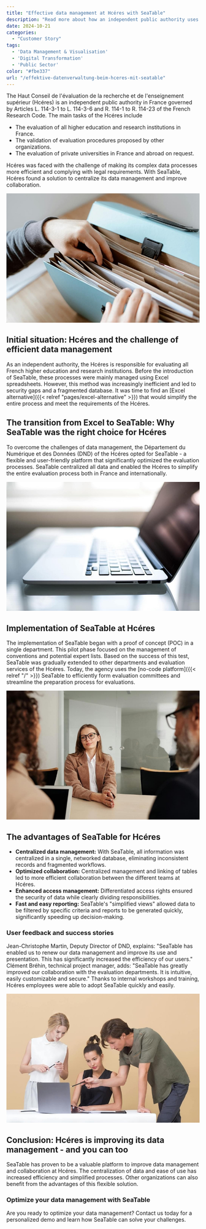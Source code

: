 ```yaml
---
title: "Effective data management at Hcéres with SeaTable"
description: "Read more about how an independent public authority uses SeaTable."
date: 2024-10-21
categories: 
  - "Customer Story"
tags: 
  - 'Data Management & Visualisation'
  - 'Digital Transformation'
  - 'Public Sector'
color: "#fbe337"
url: "/effektive-datenverwaltung-beim-hceres-mit-seatable"
---
```


The Haut Conseil de l'évaluation de la recherche et de l'enseignement supérieur (Hcéres) is an independent public authority in France governed by Articles L. 114-3-1 to L. 114-3-6 and R. 114-1 to R. 114-23 of the French Research Code. The main tasks of the Hcéres include

- The evaluation of all higher education and research institutions in France.
- The validation of evaluation procedures proposed by other organizations.
- The evaluation of private universities in France and abroad on request.  
    
Hcéres was faced with the challenge of making its complex data processes more efficient and complying with legal requirements. With SeaTable, Hcéres found a solution to centralize its data management and improve collaboration.

![](pexels-anete-lusina-4792285-1.jpg)

## Initial situation: Hcéres and the challenge of efficient data management

As an independent authority, the Hcéres is responsible for evaluating all French higher education and research institutions. Before the introduction of SeaTable, these processes were mainly managed using Excel spreadsheets. However, this method was increasingly inefficient and led to security gaps and a fragmented database. It was time to find an [Excel alternative]({{< relref "pages/excel-alternative" >}}) that would simplify the entire process and meet the requirements of the Hcéres.

## The transition from Excel to SeaTable: Why SeaTable was the right choice for Hcéres

To overcome the challenges of data management, the Département du Numérique et des Données (DND) of the Hcéres opted for SeaTable - a flexible and user-friendly platform that significantly optimized the evaluation processes. SeaTable centralized all data and enabled the Hcéres to simplify the entire evaluation process both in France and internationally.

![](pexels-natri-792199-1.jpg)

## Implementation of SeaTable at Hcéres

The implementation of SeaTable began with a proof of concept (POC) in a single department. This pilot phase focused on the management of conventions and potential expert lists. Based on the success of this test, SeaTable was gradually extended to other departments and evaluation services of the Hcéres. Today, the agency uses the [no-code platform]({{< relref "/" >}}) SeaTable to efficiently form evaluation committees and streamline the preparation process for evaluations.

![](pexels-edmond-dantes-4342496-1.jpg)

## The advantages of SeaTable for Hcéres

- **Centralized data management:** With SeaTable, all information was centralized in a single, networked database, eliminating inconsistent records and fragmented workflows.
- **Optimized collaboration:** Centralized management and linking of tables led to more efficient collaboration between the different teams at Hcéres.
- **Enhanced access management:** Differentiated access rights ensured the security of data while clearly dividing responsibilities.
- **Fast and easy reporting:** SeaTable's "simplified views" allowed data to be filtered by specific criteria and reports to be generated quickly, significantly speeding up decision-making.

### User feedback and success stories

Jean-Christophe Martin, Deputy Director of DND, explains: "SeaTable has enabled us to renew our data management and improve its use and presentation. This has significantly increased the efficiency of our users."  
Clément Bréhin, technical project manager, adds: "SeaTable has greatly improved our collaboration with the evaluation departments. It is intuitive, easily customizable and secure." Thanks to internal workshops and training, Hcéres employees were able to adopt SeaTable quickly and easily.

![](pexels-moose-photos-170195-1036641-1.jpg)

## Conclusion: Hcéres is improving its data management - and you can too

SeaTable has proven to be a valuable platform to improve data management and collaboration at Hcéres. The centralization of data and ease of use has increased efficiency and simplified processes. Other organizations can also benefit from the advantages of this flexible solution.

### Optimize your data management with SeaTable

Are you ready to optimize your data management? Contact us today for a personalized demo and learn how SeaTable can solve your challenges.
